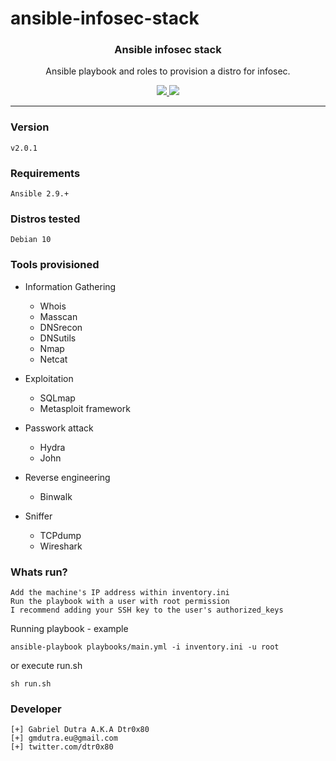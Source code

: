 # ansible-infosec-stack

<p align="center">
  <h3 align="center">Ansible infosec stack</h3>
  <p align="center">Ansible playbook and roles to provision a distro for infosec.</p>

  <p align="center">
    <a href="https://twitter.com/dtr0x80">
      <img src="https://img.shields.io/badge/twitter-@dtr0x80-blue.svg">
      <img src="https://github.com/gmdutra/ansible-infosec-stack/workflows/ansible-lint/badge.svg?branch=master">
    </a>
  </p>
</p>

<hr>

### Version

```
v2.0.1
```

### Requirements

```
Ansible 2.9.+
```

### Distros tested
```
Debian 10
```

### Tools provisioned

* Information Gathering
    * Whois
    * Masscan
    * DNSrecon
    * DNSutils
    * Nmap
    * Netcat

* Exploitation
    * SQLmap
    * Metasploit framework

* Passwork attack
    * Hydra
    * John

* Reverse engineering
    * Binwalk

* Sniffer
    * TCPdump
    * Wireshark

### Whats run?

```
Add the machine's IP address within inventory.ini
Run the playbook with a user with root permission
I recommend adding your SSH key to the user's authorized_keys
```

Running playbook - example

```
ansible-playbook playbooks/main.yml -i inventory.ini -u root
```

or execute run.sh

```
sh run.sh
```

### Developer

```
[+] Gabriel Dutra A.K.A Dtr0x80
[+] gmdutra.eu@gmail.com
[+] twitter.com/dtr0x80
```
